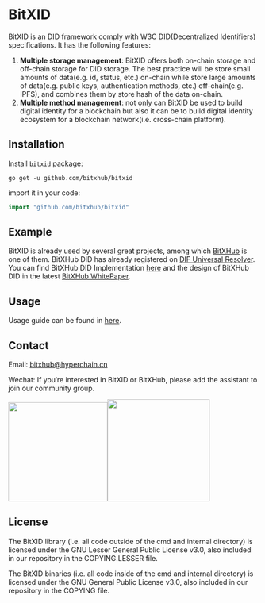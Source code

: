 # BitXID

BitXID is an DID framework comply with W3C DID(Decentralized Identifiers) specifications. It has the following features:

1. **Multiple storage management**: BitXID offers both on-chain storage and off-chain storage for DID storage. The best practice will be store small amounts of data(e.g. id, status, etc.) on-chain while store large amounts of data(e.g. public keys, authentication methods, etc.) off-chain(e.g. IPFS), and combines them by store hash of the data on-chain.
2. **Multiple method management**: not only can BitXID be used to build digital identity for a blockchain but also it can be to build digital identity ecosystem for a blockchain network(i.e. cross-chain platform).

## Installation

Install `bitxid` package:

```shell
go get -u github.com/bitxhub/bitxid
```

import it in your code:

```go
import "github.com/bitxhub/bitxid"
```

## Example

BitXID is already used by several great projects, among which [BitXHub](https://github.com/meshplus/bitxhub) is one of them. BitXHub DID has already registered on [DIF Universal Resolver](https://github.com/decentralized-identity/universal-resolver). You can find BitXHub DID Implementation [here](https://github.com/bitxhub/did-method-registry) and the design of BitXHub DID in the latest [BitXHub WhitePaper](https://upload.hyperchain.cn/BitXHub白皮书.pdf).

## Usage

Usage guide can be found in [here](./docs/usage-chn.md).

## Contact

Email: bitxhub@hyperchain.cn

Wechat: If you‘re interested in BitXID or BitXHub, please add the assistant to join our community group.

<img src="https://raw.githubusercontent.com/meshplus/bitxhub/master/docs/wechat.png" width="200" /><img src="https://raw.githubusercontent.com/meshplus/bitxhub/master/docs/official.png" width="206" />

## License

The BitXID library (i.e. all code outside of the cmd and internal directory) is licensed under the GNU Lesser General Public License v3.0, also included in our repository in the COPYING.LESSER file.

The BitXID binaries (i.e. all code inside of the cmd and internal directory) is licensed under the GNU General Public License v3.0, also included in our repository in the COPYING file.
